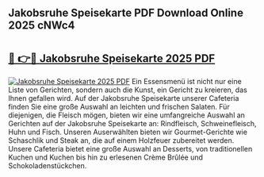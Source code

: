 ## Jakobsruhe Speisekarte PDF Download Online 2025 cNWc4

# <h2><a href="http://gc6ortd.nevu.top/?p=Jakobsruhe+Speisekarte">🔗 👉🔴 Jakobsruhe Speisekarte 2025 PDF</a></h2>

[![Jakobsruhe Speisekarte 2025 PDF](https://i.imgur.com/dBaPXMq.png)](http://gc6ortd.nevu.top/?p=Jakobsruhe+Speisekarte)
Ein Essensmenü ist nicht nur eine Liste von Gerichten, sondern auch die Kunst, ein Gericht zu kreieren, das Ihnen gefallen wird. Auf der Jakobsruhe Speisekarte unserer Cafeteria finden Sie eine große Auswahl an leichten und frischen Salaten. Für diejenigen, die Fleisch mögen, bieten wir eine umfangreiche Auswahl an Gerichten auf der Jakobsruhe Speisekarte an: Rindfleisch, Schweinefleisch, Huhn und Fisch. Unseren Auserwählten bieten wir Gourmet-Gerichte wie Schaschlik und Steak an, die auf einem Holzfeuer zubereitet werden. Unsere Cafeteria bietet eine große Auswahl an Desserts, von traditionellen Kuchen und Kuchen bis hin zu erlesenen Crème Brûlée und Schokoladenstückchen.
